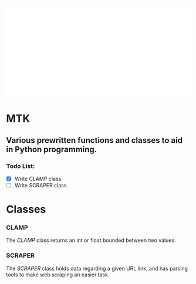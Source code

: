 ![The logo for Mytoolkit.](imgs/MTK_LOGO.png)

# **MTK**

## Various prewritten functions and classes to aid in Python programming.

### Todo List:
- [x] Write CLAMP class.
- [ ] Write SCRAPER class.

# **Classes**

### CLAMP

The *CLAMP* class returns an int or float bounded between two values.

### SCRAPER

The *SCRAPER* class holds data regarding a given URL link, and has parsing tools to make web scraping an easier task.